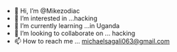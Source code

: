 - 👋 Hi, I’m @Mikezodiac
- 👀 I’m interested in ...hacking
- 🌱 I’m currently learning ...in Uganda
- 💞️ I’m looking to collaborate on ... hacking
- 📫 How to reach me ... michaelsagali063@gmail.com

<!---
Mikezodiac/Mikezodiac is a ✨ special ✨ repository because its `README.md` (this file) appears on your GitHub profile.
You can click the Preview link to take a look at 
your changes.
--->

